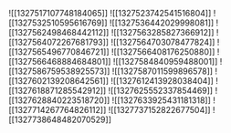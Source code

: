 ![[1327517107748184065]]
![[1327523742541516804]]
![[1327532510595616769]]
![[1327536442029998081]]
![[1327562498468442112]]
![[1327563285827366912]]
![[1327564072267681793]]
![[1327564703078477824]]
![[1327565496770846721]]
![[1327566408176250880]]
![[1327566468884684801]]
![[1327584840959488001]]
![[1327586759538925573]]
![[1327587011599896578]]
![[1327602139208642561]]
![[1327612413928038404]]
![[1327618871285542912]]
![[1327625552337854469]]
![[1327628840223518720]]
![[1327633925431181318]]
![[1327714267764826112]]
![[1327737152822677504]]
![[1327738648482070529]]
